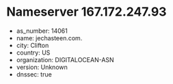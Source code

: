 # Nameserver 167.172.247.93

* as_number: 14061
* name: jechasteen.com.
* city: Clifton
* country: US
* organization: DIGITALOCEAN-ASN
* version: Unknown
* dnssec: true
